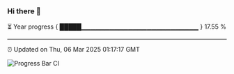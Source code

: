 ### Hi there 👋

⏳ Year progress { █████▁▁▁▁▁▁▁▁▁▁▁▁▁▁▁▁▁▁▁▁▁▁▁▁▁ } 17.55 %

---

⏰ Updated on Thu, 06 Mar 2025 01:17:17 GMT

![Progress Bar CI](https://github.com/JuvenileQ/Progress-Bar-CI/workflows/main/badge.svg)
